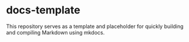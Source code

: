 # docs-template

This repository serves as a template and placeholder for quickly building and compiling Markdown using mkdocs.
